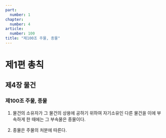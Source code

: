 ```yaml
---
part:
  number: 1
chapter:
  number: 4
article:
  number: 100
title: "제100조 주물, 종물"
---
```


# 제1편 총칙

## 제4장 물건

### 제100조 주물, 종물

1. 물건의 소유자가 그 물건의 상용에 공하기 위하여 자기소유인 다른 물건을 이에 부속하게 한 때에는 그 부속물은 종물이다.

2. 종물은 주물의 처분에 따른다.
